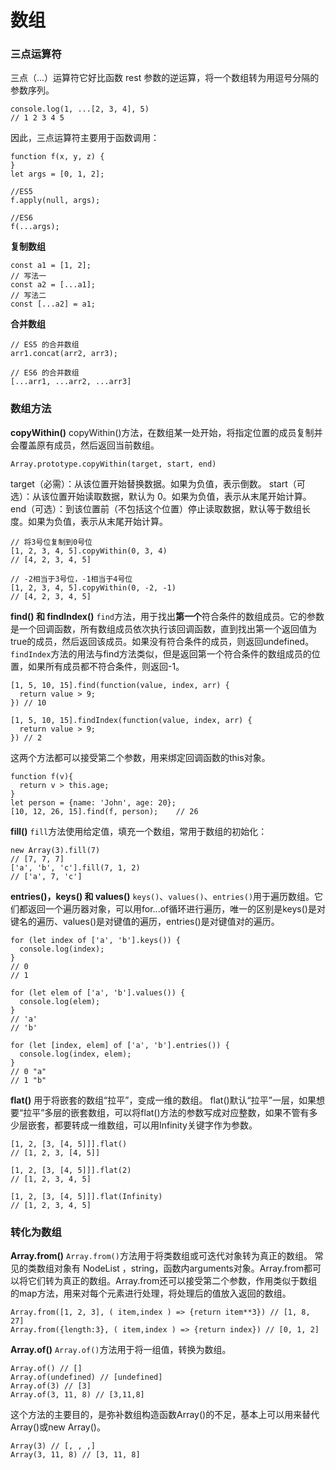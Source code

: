 数组
===================

###  三点运算符
三点（...）运算符它好比函数 rest 参数的逆运算，将一个数组转为用逗号分隔的参数序列。

    console.log(1, ...[2, 3, 4], 5)
    // 1 2 3 4 5
因此，三点运算符主要用于函数调用：

    function f(x, y, z) {
    }
    let args = [0, 1, 2];
    
    //ES5
    f.apply(null, args);  
    
    //ES6
    f(...args);  

**复制数组**

    const a1 = [1, 2];
    // 写法一
    const a2 = [...a1];
    // 写法二
    const [...a2] = a1;

**合并数组**

    // ES5 的合并数组
    arr1.concat(arr2, arr3);
    
    // ES6 的合并数组
    [...arr1, ...arr2, ...arr3]

###  数组方法

**copyWithin()**
copyWithin()方法，在数组某一处开始，将指定位置的成员复制并会覆盖原有成员，然后返回当前数组。
```
Array.prototype.copyWithin(target, start, end)
```
target（必需）：从该位置开始替换数据。如果为负值，表示倒数。
start（可选）：从该位置开始读取数据，默认为 0。如果为负值，表示从末尾开始计算。
end（可选）：到该位置前（不包括这个位置）停止读取数据，默认等于数组长度。如果为负值，表示从末尾开始计算。
```
// 将3号位复制到0号位
[1, 2, 3, 4, 5].copyWithin(0, 3, 4)
// [4, 2, 3, 4, 5]

// -2相当于3号位，-1相当于4号位
[1, 2, 3, 4, 5].copyWithin(0, -2, -1)
// [4, 2, 3, 4, 5]
```
**find() 和 findIndex()**
`find`方法，用于找出**第一个**符合条件的数组成员。它的参数是一个回调函数，所有数组成员依次执行该回调函数，直到找出第一个返回值为true的成员，然后返回该成员。如果没有符合条件的成员，则返回undefined。`findIndex`方法的用法与find方法类似，但是返回第一个符合条件的数组成员的位置，如果所有成员都不符合条件，则返回-1。

```
[1, 5, 10, 15].find(function(value, index, arr) {
  return value > 9;
}) // 10

[1, 5, 10, 15].findIndex(function(value, index, arr) {
  return value > 9;
}) // 2
```
这两个方法都可以接受第二个参数，用来绑定回调函数的this对象。

```
function f(v){
  return v > this.age;
}
let person = {name: 'John', age: 20};
[10, 12, 26, 15].find(f, person);    // 26
```

**fill()**
`fill`方法使用给定值，填充一个数组，常用于数组的初始化：
```
new Array(3).fill(7)
// [7, 7, 7]
['a', 'b', 'c'].fill(7, 1, 2)
// ['a', 7, 'c']
```
**entries()，keys() 和 values()**
`keys()`、`values()`、`entries()`用于遍历数组。它们都返回一个遍历器对象，可以用for...of循环进行遍历，唯一的区别是keys()是对键名的遍历、values()是对键值的遍历，entries()是对键值对的遍历。
```
for (let index of ['a', 'b'].keys()) {
  console.log(index);
}
// 0
// 1

for (let elem of ['a', 'b'].values()) {
  console.log(elem);
}
// 'a'
// 'b'

for (let [index, elem] of ['a', 'b'].entries()) {
  console.log(index, elem);
}
// 0 "a"
// 1 "b"
```

**flat()**
用于将嵌套的数组“拉平”，变成一维的数组。
flat()默认“拉平”一层，如果想要“拉平”多层的嵌套数组，可以将flat()方法的参数写成对应整数，如果不管有多少层嵌套，都要转成一维数组，可以用Infinity关键字作为参数。
```
[1, 2, [3, [4, 5]]].flat()
// [1, 2, 3, [4, 5]]

[1, 2, [3, [4, 5]]].flat(2)
// [1, 2, 3, 4, 5]

[1, 2, [3, [4, 5]]].flat(Infinity)
// [1, 2, 3, 4, 5]
```

###  转化为数组

**Array.from()**
`Array.from()`方法用于将类数组或可迭代对象转为真正的数组。
常见的类数组对象有 NodeList ，string，函数内arguments对象。Array.from都可以将它们转为真正的数组。Array.from还可以接受第二个参数，作用类似于数组的map方法，用来对每个元素进行处理，将处理后的值放入返回的数组。
```
Array.from([1, 2, 3], ( item,index ) => {return item**3}) // [1, 8, 27]
Array.from({length:3}, ( item,index ) => {return index}) // [0, 1, 2]
```

**Array.of()**
`Array.of()`方法用于将一组值，转换为数组。
```
Array.of() // []
Array.of(undefined) // [undefined]
Array.of(3) // [3]
Array.of(3, 11, 8) // [3,11,8]
```
这个方法的主要目的，是弥补数组构造函数Array()的不足，基本上可以用来替代Array()或new Array()。
```
Array(3) // [, , ,]
Array(3, 11, 8) // [3, 11, 8]
```